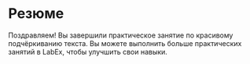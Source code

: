 # Резюме

Поздравляем! Вы завершили практическое занятие по красивому подчёркиванию текста. Вы можете выполнить больше практических занятий в LabEx, чтобы улучшить свои навыки.
